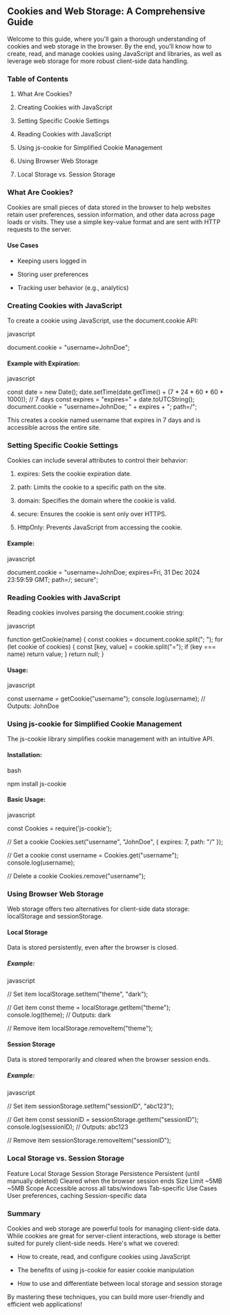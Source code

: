 ## Cookies and Web Storage: A Comprehensive Guide

Welcome to this guide, where you'll gain a thorough understanding of cookies and web storage in the browser. By the end, you’ll know how to create, read, and manage cookies using JavaScript and libraries, as well as leverage web storage for more robust client-side data handling.

### Table of Contents

1. What Are Cookies?

2. Creating Cookies with JavaScript

3. Setting Specific Cookie Settings

4. Reading Cookies with JavaScript

5. Using js-cookie for Simplified Cookie Management

6. Using Browser Web Storage

7. Local Storage vs. Session Storage

### What Are Cookies?

Cookies are small pieces of data stored in the browser to help websites retain user preferences, session information, and other data across page loads or visits. They use a simple key-value format and are sent with HTTP requests to the server.

#### Use Cases

* Keeping users logged in

* Storing user preferences

* Tracking user behavior (e.g., analytics)

### Creating Cookies with JavaScript

To create a cookie using JavaScript, use the document.cookie API:

javascript

document.cookie = "username=JohnDoe";

#### Example with Expiration:

javascript

const date = new Date();
date.setTime(date.getTime() + (7 * 24 * 60 * 60 * 1000)); // 7 days
const expires = "expires=" + date.toUTCString();
document.cookie = "username=JohnDoe; " + expires + "; path=/";

This creates a cookie named username that expires in 7 days and is accessible across the entire site.

### Setting Specific Cookie Settings

Cookies can include several attributes to control their behavior:

1. expires: Sets the cookie expiration date.

2. path: Limits the cookie to a specific path on the site.

3. domain: Specifies the domain where the cookie is valid.

4. secure: Ensures the cookie is sent only over HTTPS.

5. HttpOnly: Prevents JavaScript from accessing the cookie.

#### Example:

javascript

document.cookie = "username=JohnDoe; expires=Fri, 31 Dec 2024 23:59:59 GMT; path=/; secure";

### Reading Cookies with JavaScript

Reading cookies involves parsing the document.cookie string:

javascript

function getCookie(name) {
  const cookies = document.cookie.split("; ");
  for (let cookie of cookies) {
    const [key, value] = cookie.split("=");
    if (key === name) return value;
  }
  return null;
}

#### Usage:

javascript

const username = getCookie("username");
console.log(username); // Outputs: JohnDoe

### Using js-cookie for Simplified Cookie Management

The js-cookie library simplifies cookie management with an intuitive API.

#### Installation:

bash

npm install js-cookie

#### Basic Usage:

javascript

const Cookies = require('js-cookie');

// Set a cookie
Cookies.set("username", "JohnDoe", { expires: 7, path: "/" });

// Get a cookie
const username = Cookies.get("username");
console.log(username);

// Delete a cookie
Cookies.remove("username");

### Using Browser Web Storage

Web storage offers two alternatives for client-side data storage: localStorage and sessionStorage.

#### Local Storage

Data is stored persistently, even after the browser is closed.

##### Example:

javascript

// Set item
localStorage.setItem("theme", "dark");

// Get item
const theme = localStorage.getItem("theme");
console.log(theme); // Outputs: dark

// Remove item
localStorage.removeItem("theme");

#### Session Storage

Data is stored temporarily and cleared when the browser session ends.

##### Example:

javascript

// Set item
sessionStorage.setItem("sessionID", "abc123");

// Get item
const sessionID = sessionStorage.getItem("sessionID");
console.log(sessionID); // Outputs: abc123

// Remove item
sessionStorage.removeItem("sessionID");

### Local Storage vs. Session Storage

Feature	Local Storage	Session Storage
Persistence	Persistent (until manually deleted)	Cleared when the browser session ends
Size Limit	~5MB	~5MB
Scope	Accessible across all tabs/windows	Tab-specific
Use Cases	User preferences, caching	Session-specific data

### Summary

Cookies and web storage are powerful tools for managing client-side data. While cookies are great for server-client interactions, web storage is better suited for purely client-side needs. Here's what we covered:

* How to create, read, and configure cookies using JavaScript

* The benefits of using js-cookie for easier cookie manipulation

* How to use and differentiate between local storage and session storage

By mastering these techniques, you can build more user-friendly and efficient web applications!